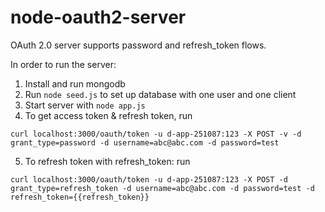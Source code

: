 node-oauth2-server
==================

OAuth 2.0 server supports password and refresh_token flows.

In order to run the server:
1. Install and run mongodb
2. Run `node seed.js` to set up database with one user and one client
3. Start server with `node app.js`
4. To get access token & refresh token, run 
```
curl localhost:3000/oauth/token -u d-app-251087:123 -X POST -v -d grant_type=password -d username=abc@abc.com -d password=test
```
5. To refresh token with refresh_token: run
```
curl localhost:3000/oauth/token -u d-app-251087:123 -X POST -d grant_type=refresh_token -d username=abc@abc.com -d password=test -d refresh_token={{refresh_token}}
```
